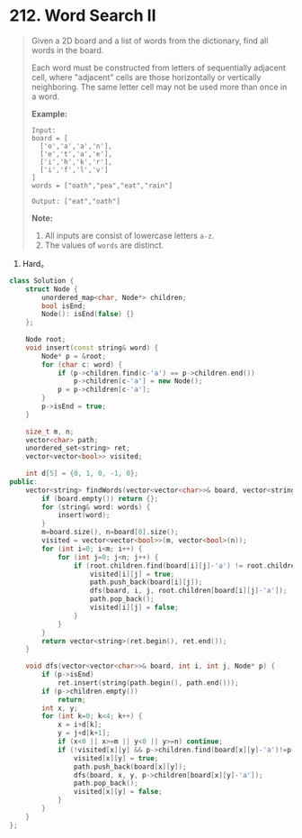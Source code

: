 # 212. Word Search II

> Given a 2D board and a list of words from the dictionary, find all words in the board.
>
> Each word must be constructed from letters of sequentially adjacent cell, where "adjacent" cells are those horizontally or vertically neighboring. The same letter cell may not be used more than once in a word.
>
> **Example:**
>
> ```
> Input: 
> board = [
>   ['o','a','a','n'],
>   ['e','t','a','e'],
>   ['i','h','k','r'],
>   ['i','f','l','v']
> ]
> words = ["oath","pea","eat","rain"]
> 
> Output: ["eat","oath"]
> ```
>
> **Note:**
>
> 1. All inputs are consist of lowercase letters `a-z`.
> 2. The values of `words` are distinct.

1. Hard。

```cpp
class Solution {
    struct Node {
        unordered_map<char, Node*> children;
        bool isEnd;
        Node(): isEnd(false) {}
    };
    
    Node root;
    void insert(const string& word) {
        Node* p = &root;
        for (char c: word) {
            if (p->children.find(c-'a') == p->children.end())
                p->children[c-'a'] = new Node();
            p = p->children[c-'a'];
        }
        p->isEnd = true;
    }
    
    size_t m, n;
    vector<char> path;
    unordered_set<string> ret;
    vector<vector<bool>> visited;
    
    int d[5] = {0, 1, 0, -1, 0};
public:
    vector<string> findWords(vector<vector<char>>& board, vector<string>& words) {
        if (board.empty()) return {};
        for (string& word: words) {
            insert(word);
        }
        m=board.size(), n=board[0].size();
        visited = vector<vector<bool>>(m, vector<bool>(n));
        for (int i=0; i<m; i++) {
            for (int j=0; j<n; j++) {
                if (root.children.find(board[i][j]-'a') != root.children.end()) {
                    visited[i][j] = true;
                    path.push_back(board[i][j]);
                    dfs(board, i, j, root.children[board[i][j]-'a']);
                    path.pop_back();
                    visited[i][j] = false;
                }
            }
        }
        return vector<string>(ret.begin(), ret.end());
    }
    
    void dfs(vector<vector<char>>& board, int i, int j, Node* p) {
        if (p->isEnd)
            ret.insert(string(path.begin(), path.end()));
        if (p->children.empty())
            return;
        int x, y;
        for (int k=0; k<4; k++) {
            x = i+d[k];
            y = j+d[k+1];
            if (x<0 || x>=m || y<0 || y>=n) continue;
            if (!visited[x][y] && p->children.find(board[x][y]-'a')!=p->children.end()) {
                visited[x][y] = true;
                path.push_back(board[x][y]);
                dfs(board, x, y, p->children[board[x][y]-'a']);
                path.pop_back();
                visited[x][y] = false;
            }
        }
    }
};
```

